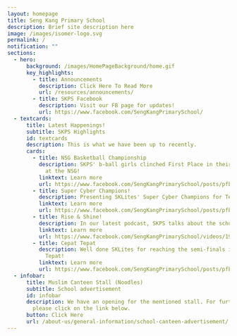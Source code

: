 ```yaml
---
layout: homepage
title: Seng Kang Primary School
description: Brief site description here
image: /images/isomer-logo.svg
permalink: /
notification: ""
sections:
  - hero:
      background: /images/HomePageBackground/home.gif
      key_highlights:
        - title: Announcements
          description: Click Here To Read More
          url: /resources/announcements/
        - title: SKPS Facebook
          description: Visit our FB page for updates!
          url: https://www.facebook.com/SengKangPrimarySchool/
  - textcards:
      title: Latest Happenings!
      subtitle: SKPS Highlights
      id: textcards
      description: This is what we have been up to recently.
      cards:
        - title: NSG Basketball Championship
          description: SKPS' b-ball girls clinched First Place in their respective leagues
            at the NSG!
          linktext: Learn more
          url: https://www.facebook.com/SengKangPrimarySchool/posts/pfbid02mhJiNuisBkymj1RHFj9u8yrtRukvb94gC2U23CysUbBTWG8BVMJK4BemL5PSWpS4l
        - title: Super Cyber Champions!
          description: Presenting SKLites' Super Cyber Champions for Term 3!
          linktext: Learn more
          url: https://www.facebook.com/SengKangPrimarySchool/posts/pfbid0AuDKZoEbSHECHHzNc4Le75Lme6jxfjmKHrdGFpiEywx7WuTA8fwMRxTKoBzML6Gpl
        - title: Rise & Shine!
          description: In our latest podcast, SKPS talks about the school holidays!
          linktext: Learn more
          url: https://www.facebook.com/SengKangPrimarySchool/videos/1904187073419201/
        - title: Cepat Tepat
          description: Well done SKLites for reaching the semi-finals in this year's Cepat
            Tepat!
          linktext: Learn more
          url: https://www.facebook.com/SengKangPrimarySchool/posts/pfbid0SNMzZN7SKr82HazJHidF88PmQjETWq43wCRHjCSAN51U1uZYkxzaYHqa8AoZzF1Vl
  - infobar:
      title: Muslim Canteen Stall (Noodles)
      subtitle: School advertisement
      id: infobar
      description: We have an opening for the mentioned stall. For further details,
        please click on the link below.
      button: Click Here
      url: /about-us/general-information/school-canteen-advertisement/
---
```

